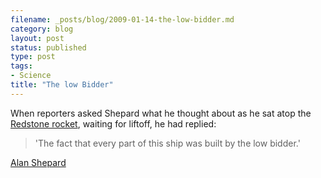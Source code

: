 ```yaml
--- 
filename: _posts/blog/2009-01-14-the-low-bidder.md
category: blog
layout: post
status: published
type: post
tags: 
- Science
title: "The low Bidder"
---
```

When reporters asked Shepard what he thought about as he sat atop the [Redstone rocket](https://en.wikipedia.org/wiki/Mercury-Redstone_Launch_Vehicle), waiting for liftoff, he had replied:
> 'The fact that every part of this ship was built by the low bidder.'

[Alan Shepard](https://en.wikipedia.org/wiki/Alan_Shepard)
